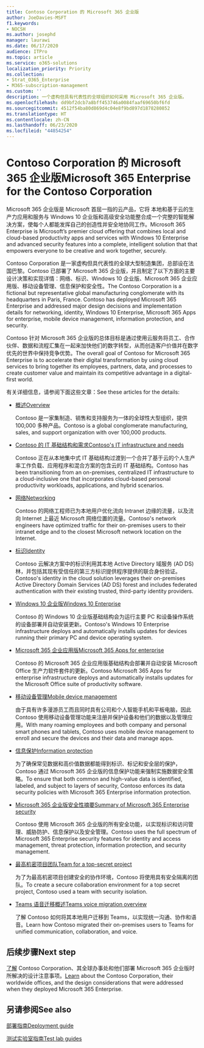 ```yaml
---
title: Contoso Corporation 的 Microsoft 365 企业版
author: JoeDavies-MSFT
f1.keywords:
- NOCSH
ms.author: josephd
manager: laurawi
ms.date: 06/17/2020
audience: ITPro
ms.topic: article
ms.service: o365-solutions
localization_priority: Priority
ms.collection:
- Strat_O365_Enterprise
- M365-subscription-management
ms.custom: ''
description: 一个虚构但具有代表性的全球组织如何采用 Microsoft 365 企业版。
ms.openlocfilehash: dd9bf2dcb7a8bff453746a0084faaf69650bf6fd
ms.sourcegitcommit: 4512f54ba80d869d4c04e8f9bd897d1878280852
ms.translationtype: HT
ms.contentlocale: zh-CN
ms.lasthandoff: 06/23/2020
ms.locfileid: "44854254"
---
```

# <a name="microsoft-365-enterprise-for-the-contoso-corporation"></a><span data-ttu-id="4bacf-103">Contoso Corporation 的 Microsoft 365 企业版</span><span class="sxs-lookup"><span data-stu-id="4bacf-103">Microsoft 365 Enterprise for the Contoso Corporation</span></span>

<span data-ttu-id="4bacf-104">Microsoft 365 企业版是 Microsoft 首屈一指的云产品，它将 本地和基于云的生产力应用和服务与 Windows 10 企业版和高级安全功能整合成一个完整的智能解决方案，使每个人都能发挥自己的创造性并安全地协同工作。</span><span class="sxs-lookup"><span data-stu-id="4bacf-104">Microsoft 365 Enterprise is Microsoft’s premier cloud offering that combines local and cloud-based productivity apps and services with Windows 10 Enterprise and advanced security features into a complete, intelligent solution that that empowers everyone to be creative and work together, securely.</span></span> 

<span data-ttu-id="4bacf-p101">Contoso Corporation 是一家虚构但具代表性的全球大型制造集团，总部设在法国巴黎。Contoso 已部署了 Microsoft 365 企业版，并且制定了以下方面的主要设计决策和实现详情：网络、标识、Windows 10 企业版、Microsoft 365 企业应用版、移动设备管理、信息保护和安全性。</span><span class="sxs-lookup"><span data-stu-id="4bacf-p101">The Contoso Corporation is a fictional but representative global manufacturing conglomerate with its headquarters in Paris, France. Contoso has deployed Microsoft 365 Enterprise and addressed major design decisions and implementation details for networking, identity, Windows 10 Enterprise, Microsoft 365 Apps for enterprise, mobile device management, information protection, and security.</span></span> 

<span data-ttu-id="4bacf-107">Contoso 针对 Microsoft 365 企业版的总体目标是通过使用云服务将员工、合作伙伴、数据和流程汇集在一起来加快他们的数字转型，从而创造客户价值并在数字优先的世界中保持竞争优势。</span><span class="sxs-lookup"><span data-stu-id="4bacf-107">The overall goal of Contoso for Microsoft 365 Enterprise is to accelerate their digital transformation by using cloud services to bring together its employees, partners, data, and processes to create customer value and maintain its competitive advantage in a digital-first world.</span></span>

<span data-ttu-id="4bacf-108">有关详细信息，请参阅下面这些文章：</span><span class="sxs-lookup"><span data-stu-id="4bacf-108">See these articles for the details:</span></span>

- [<span data-ttu-id="4bacf-109">概述</span><span class="sxs-lookup"><span data-stu-id="4bacf-109">Overview</span></span>](contoso-overview.md)

  <span data-ttu-id="4bacf-110">Contoso 是一家集制造、销售和支持服务为一体的全球性大型组织，提供 100,000 多种产品。</span><span class="sxs-lookup"><span data-stu-id="4bacf-110">Contoso is a global conglomerate manufacturing, sales, and support organization with over 100,000 products.</span></span>

- [<span data-ttu-id="4bacf-111">Contoso 的 IT 基础结构和需求</span><span class="sxs-lookup"><span data-stu-id="4bacf-111">Contoso's IT infrastructure and needs</span></span>](contoso-infra-needs.md)

  <span data-ttu-id="4bacf-112">Contoso 正在从本地集中式 IT 基础结构过渡到一个合并了基于云的个人生产率工作负载、应用程序和混合方案的包含云的 IT 基础结构。</span><span class="sxs-lookup"><span data-stu-id="4bacf-112">Contoso has been transitioning from an on-premises, centralized IT infrastructure to a cloud-inclusive one that incorporates cloud-based personal productivity workloads, applications, and hybrid scenarios.</span></span>

- [<span data-ttu-id="4bacf-113">网络</span><span class="sxs-lookup"><span data-stu-id="4bacf-113">Networking</span></span>](contoso-networking.md)

  <span data-ttu-id="4bacf-114">Contoso 的网络工程师已为本地用户优化流向 Intranet 边缘的流量，以及流向 Internet 上最近 Microsoft 网络位置的流量。</span><span class="sxs-lookup"><span data-stu-id="4bacf-114">Contoso's network engineers have optimized traffic for their on-premises users to their intranet edge and to the closest Microsoft network location on the Internet.</span></span>

- [<span data-ttu-id="4bacf-115">标识</span><span class="sxs-lookup"><span data-stu-id="4bacf-115">Identity</span></span>](contoso-identity.md)

  <span data-ttu-id="4bacf-116">Contoso 云解决方案中的标识利用其本地 Active Directory 域服务 (AD DS) 林，并包括其现有受信任的第三方标识提供程序提供的联合身份验证。</span><span class="sxs-lookup"><span data-stu-id="4bacf-116">Contoso's identity in the cloud solution leverages their on-premises Active Directory Domain Services (AD DS) forest and includes federated authentication with their existing trusted, third-party identity providers.</span></span>

- [<span data-ttu-id="4bacf-117">Windows 10 企业版</span><span class="sxs-lookup"><span data-stu-id="4bacf-117">Windows 10 Enterprise</span></span>](contoso-win10.md)

  <span data-ttu-id="4bacf-118">Contoso 的 Windows 10 企业版基础结构会为运行主要 PC 和设备操作系统的设备部署并自动安装更新。</span><span class="sxs-lookup"><span data-stu-id="4bacf-118">Contoso's Windows 10 Enterprise infrastructure deploys and automatically installs updates for devices running their primary PC and device operating system.</span></span>

- [<span data-ttu-id="4bacf-119">Microsoft 365 企业应用版</span><span class="sxs-lookup"><span data-stu-id="4bacf-119">Microsoft 365 Apps for enterprise</span></span>](contoso-o365pp.md)

  <span data-ttu-id="4bacf-120">Contoso 的 Microsoft 365 企业应用版基础结构会部署并自动安装 Microsoft Office 生产力软件套件的更新。</span><span class="sxs-lookup"><span data-stu-id="4bacf-120">Contoso Microsoft 365 Apps for enterprise infrastructure deploys and automatically installs updates for the Microsoft Office suite of productivity software.</span></span>

- [<span data-ttu-id="4bacf-121">移动设备管理</span><span class="sxs-lookup"><span data-stu-id="4bacf-121">Mobile device management</span></span>](contoso-mdm.md)

  <span data-ttu-id="4bacf-122">由于具有许多漫游员工而且同时具有公司和个人智能手机和平板电脑，因此 Contoso 使用移动设备管理功能来注册并保护设备和他们的数据以及管理应用。</span><span class="sxs-lookup"><span data-stu-id="4bacf-122">With many roaming employees and both company and personal smart phones and tablets, Contoso uses mobile device management to enroll and secure the devices and their data and manage apps.</span></span>

- [<span data-ttu-id="4bacf-123">信息保护</span><span class="sxs-lookup"><span data-stu-id="4bacf-123">Information protection</span></span>](contoso-info-protect.md)

  <span data-ttu-id="4bacf-124">为了确保常见数据和高价值数据都能得到标识、标记和安全层的保护，Contoso 通过 Microsoft 365 企业版的信息保护功能来强制实施数据安全策略。</span><span class="sxs-lookup"><span data-stu-id="4bacf-124">To ensure that both common and high-value data is identified, labeled, and subject to layers of security, Contoso enforces its data security policies with Microsoft 365 Enterprise information protection.</span></span>

- [<span data-ttu-id="4bacf-125">Microsoft 365 企业版安全性摘要</span><span class="sxs-lookup"><span data-stu-id="4bacf-125">Summary of Microsoft 365 Enterprise security</span></span>](contoso-security-summary.md)

  <span data-ttu-id="4bacf-126">Contoso 使用 Microsoft 365 企业版的所有安全功能，以实现标识和访问管理、威胁防护、信息保护以及安全管理。</span><span class="sxs-lookup"><span data-stu-id="4bacf-126">Contoso uses the full spectrum of Microsoft 365 Enterprise security features for identity and access management, threat protection, information protection, and security management.</span></span>

- [<span data-ttu-id="4bacf-127">最高机密项目团队</span><span class="sxs-lookup"><span data-stu-id="4bacf-127">Team for a top-secret project</span></span>](../solutions/contoso-team-for-top-secret-project.md)

  <span data-ttu-id="4bacf-128">为了为最高机密项目创建安全的协作环境，Contoso 将使用具有安全隔离的团队。</span><span class="sxs-lookup"><span data-stu-id="4bacf-128">To create a secure collaboration environment for a top secret project, Contoso used a team with security isolation.</span></span>

- [<span data-ttu-id="4bacf-129">Teams 语音迁移概述</span><span class="sxs-lookup"><span data-stu-id="4bacf-129">Teams voice migration overview</span></span>](https://docs.microsoft.com/MicrosoftTeams/voice-case-study-overview)

  <span data-ttu-id="4bacf-130">了解 Contoso 如何将其本地用户迁移到 Teams，以实现统一沟通、协作和语音。</span><span class="sxs-lookup"><span data-stu-id="4bacf-130">Learn how Contoso migrated their on-premises users to Teams for unified communication, collaboration, and voice.</span></span>

## <a name="next-step"></a><span data-ttu-id="4bacf-131">后续步骤</span><span class="sxs-lookup"><span data-stu-id="4bacf-131">Next step</span></span>

<span data-ttu-id="4bacf-132">[了解](contoso-overview.md) Contoso Corporation、其全球办事处和他们部署 Microsoft 365 企业版时所解决的设计注意事项。</span><span class="sxs-lookup"><span data-stu-id="4bacf-132">[Learn](contoso-overview.md) about the Contoso Corporation, their worldwide offices, and the design considerations that were addressed when they deployed Microsoft 365 Enterprise.</span></span>


## <a name="see-also"></a><span data-ttu-id="4bacf-133">另请参阅</span><span class="sxs-lookup"><span data-stu-id="4bacf-133">See also</span></span>

[<span data-ttu-id="4bacf-134">部署指南</span><span class="sxs-lookup"><span data-stu-id="4bacf-134">Deployment guide</span></span>](deploy-microsoft-365-enterprise.md)

[<span data-ttu-id="4bacf-135">测试实验室指南</span><span class="sxs-lookup"><span data-stu-id="4bacf-135">Test lab guides</span></span>](m365-enterprise-test-lab-guides.md)


